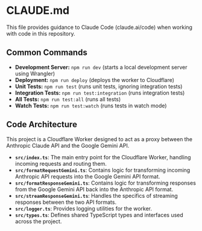 # CLAUDE.md

This file provides guidance to Claude Code (claude.ai/code) when working with code in this repository.

## Common Commands

- **Development Server:** `npm run dev` (starts a local development server using Wrangler)
- **Deployment:** `npm run deploy` (deploys the worker to Cloudflare)
- **Unit Tests:** `npm run test` (runs unit tests, ignoring integration tests)
- **Integration Tests:** `npm run test:integration` (runs integration tests)
- **All Tests:** `npm run test:all` (runs all tests)
- **Watch Tests:** `npm run test:watch` (runs tests in watch mode)

## Code Architecture

This project is a Cloudflare Worker designed to act as a proxy between the Anthropic Claude API and the Google Gemini API.

- **`src/index.ts`**: The main entry point for the Cloudflare Worker, handling incoming requests and routing them.
- **`src/formatRequestGemini.ts`**: Contains logic for transforming incoming Anthropic API requests into the Google Gemini API format.
- **`src/formatResponseGemini.ts`**: Contains logic for transforming responses from the Google Gemini API back into the Anthropic API format.
- **`src/streamResponseGemini.ts`**: Handles the specifics of streaming responses between the two API formats.
- **`src/logger.ts`**: Provides logging utilities for the worker.
- **`src/types.ts`**: Defines shared TypeScript types and interfaces used across the project.
